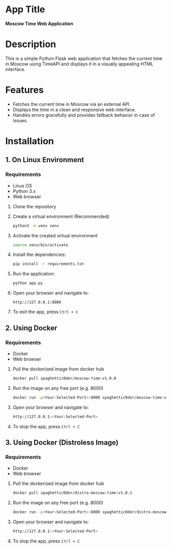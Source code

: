 # App Title
**Moscow Time Web Application**

# Description
This is a simple Python Flask web application that fetches the current time in Moscow using TimeAPI and displays it in a visually appealing HTML interface.

# Features
- Fetches the current time in Moscow via an external API.
- Displays the time in a clean and responsive web interface.
- Handles errors gracefully and provides fallback behavior in case of issues.

# Installation

## 1. On Linux Environment

### Requirements
- Linux OS
- Python 3.x
- Web browser

1. Clone the repository

2. Create a virtual environment (Recommended)
   ```bash
   python3 -m venv venv
   ```

3. Activate the created virtual environment
   ```bash
   source venv/bin/activate
   ```

4. Install the dependencies:
   ```bash
   pip install -r requirements.txt
   ```

5. Run the application:
   ```bash
   python app.py
   ```

6. Open your browser and navigate to:
   ```
   http://127.0.0.1:8000
   ```

7. To exit the app, press ```Ctrl + C```

## 2. Using Docker

### Requirements
- Docker
- Web browser

1. Pull the dockerized image from docker hub
   ```bash
   docker pull spaghettic0der/moscow-time:v1.0.0
   ```

2. Run the image on any free port (e.g. 8000)
   ```bash
   docker run -p<Your-Selected-Port>:8000 spaghettic0der/moscow-time:v1.0.0
   ```

3. Open your browser and navigate to:
   ```bash
   http://127.0.0.1:<Your-Selected-Port>
   ```

3. To stop the app, press ```Ctrl + C```

## 3. Using Docker (Distroless Image)

### Requirements
- Docker
- Web browser

1. Pull the dockerized image from docker hub
   ```bash
   docker pull spaghettic0der/distro-moscow-time:v1.0.1
   ```

2. Run the image on any free port (e.g. 8000)
   ```bash
   docker run -p<Your-Selected-Port>:8000 spaghettic0der/distro-moscow-time:v1.0.1
   ```

3. Open your browser and navigate to:
   ```bash
   http://127.0.0.1:<Your-Selected-Port>
   ```

3. To stop the app, press ```Ctrl + C```